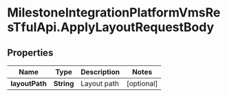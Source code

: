 # MilestoneIntegrationPlatformVmsResTfulApi.ApplyLayoutRequestBody

## Properties
Name | Type | Description | Notes
------------ | ------------- | ------------- | -------------
**layoutPath** | **String** | Layout path | [optional] 
